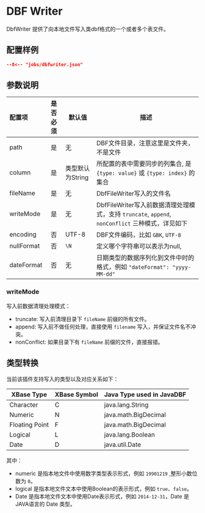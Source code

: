 # DBF Writer

DbfWriter 提供了向本地文件写入类dbf格式的一个或者多个表文件。

## 配置样例

```json
--8<-- "jobs/dbfwriter.json"
```

## 参数说明

| 配置项           | 是否必须 | 默认值       |    描述    |
| :--------------- | :------: | ------------ |-------------|
| path             |    是    | 无           | DBF文件目录，注意这里是文件夹，不是文件 |
| column           |    是    | 类型默认为String  | 所配置的表中需要同步的列集合, 是 `{type: value}` 或 `{type: index}` 的集合 |
| fileName        | 是     | 无  | DbfFileWriter写入的文件名 |
| writeMode       | 是     | 无  | DbfFileWriter写入前数据清理处理模式，支持 `truncate`, `append`, `nonConflict` 三种模式，详见如下 |
| encoding            |    否    | UTF-8         | DBF文件编码，比如 `GBK`, `UTF-8` |
| nullFormat   |    否    | `\N`         | 定义哪个字符串可以表示为null, |
| dateFormat |  否   |  无  |  日期类型的数据序列化到文件中时的格式，例如 `"dateFormat": "yyyy-MM-dd"` |

### writeMode

写入前数据清理处理模式：

- truncate: 写入前清理目录下 `fileName` 前缀的所有文件。
- append: 写入前不做任何处理，直接使用 `filename` 写入，并保证文件名不冲突。
- nonConflict: 如果目录下有 `fileName` 前缀的文件，直接报错。

## 类型转换

当前该插件支持写入的类型以及对应关系如下：

| XBase Type    | XBase Symbol | Java Type used in JavaDBF |
|------------   | ------------ | ---------------------------
|Character      | C            | java.lang.String          |
|Numeric        | N            | java.math.BigDecimal      |
|Floating Point | F            | java.math.BigDecimal      |
|Logical        | L            | java.lang.Boolean         |
|Date           | D            | java.util.Date            |

其中：

- numeric 是指本地文件中使用数字类型表示形式，例如 `19901219` ,整形小数位数为 `0`。
- logical 是指本地文件文本中使用Boolean的表示形式，例如 `true`、`false`。
- Date 是指本地文件文本中使用Date表示形式，例如 `2014-12-31`，Date 是JAVA语言的 Date 类型。
